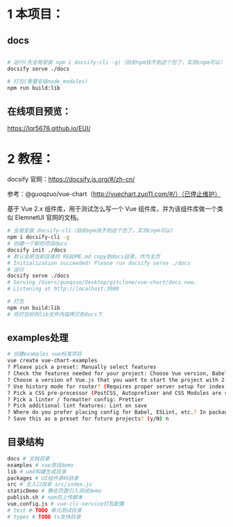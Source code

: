 # 1 本项目：
## docs

```bash

# 运行(先全局安装 npm i docsify-cli -g)（目前npm找不到这个包了，实测cnpm可以）
docsify serve ./docs

# 打包(需要安装node_modules)
npm run build:lib 

```
## 在线项目预览：

https://lqr5678.github.io/EUI/



# 2 教程：
docsify 官网：https://docsify.js.org/#/zh-cn/

参考：@guoqzuo/vue-chart（http://vuechart.zuo11.com/#/）（已停止维护）


基于 Vue 2.x 组件库，用于测试怎么写一个 Vue 组件库，并为该组件库做一个类似 ElemnetUI 官网的文档。


```bash
# 全局安装 docsify-cli（目前npm找不到这个包了，实测cnpm可以）
npm i docsify-cli -g
# 创建一个新的项目docs
docsify init ./docs  
# 默认会把当前目录的 README.md copy到docs目录，作为主页
# Initialization succeeded! Please run docsify serve ./docs
# 运行
docsify serve ./docs
# Serving /Users/guoqzuo/Desktop/gitclone/vue-chart/docs now.
# Listening at http://localhost:3000

# 打包
npm run build:lib 
# 将打包好的lib文件内容拷贝到docs下
```

## examples处理

```bash
# 创建examples vue标准项目
vue create vue-chart-examples
? Please pick a preset: Manually select features
? Check the features needed for your project: Choose Vue version, Babel, Router, CSS Pre-processors, Linter
? Choose a version of Vue.js that you want to start the project with 2.x
? Use history mode for router? (Requires proper server setup for index fallback in production) No
? Pick a CSS pre-processor (PostCSS, Autoprefixer and CSS Modules are supported by default): Less
? Pick a linter / formatter config: Prettier
? Pick additional lint features: Lint on save
? Where do you prefer placing config for Babel, ESLint, etc.? In package.json
? Save this as a preset for future projects? (y/N) n
```


## 目录结构

```bash
docs # 文档目录
examples # vue测试demo
lib # umd构建生成目录
packages # UI组件源码目录
src # 主入口目录 src/index.js 
staticDemo # 静态页面引入测试demo
publish.sh # npm包上传脚本
vue.config.js # vue-cli-service打包配置
# test # TODO 单元测试目录
# types # TODO ts支持目录

```
